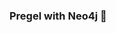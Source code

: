 ### Pregel with Neo4j 🚀

























































































 























